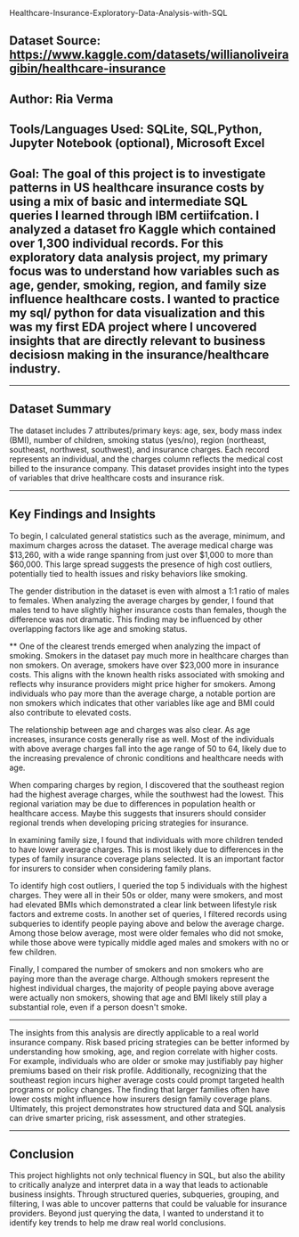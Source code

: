 Healthcare-Insurance-Exploratory-Data-Analysis-with-SQL
## Dataset Source: https://www.kaggle.com/datasets/willianoliveiragibin/healthcare-insurance
## Author: Ria Verma
## Tools/Languages Used: SQLite, SQL,Python, Jupyter Notebook (optional), Microsoft Excel

## Goal: The goal of this project is to investigate patterns in US healthcare insurance costs by using a mix of basic and intermediate SQL queries I learned through IBM certiifcation. I analyzed a dataset fro Kaggle which contained over 1,300 individual records. For this exploratory data analysis project, my primary focus was to understand how variables such as age, gender, smoking, region, and family size influence healthcare costs. I wanted to practice my sql/ python for data visualization and this was my first EDA project where I uncovered insights that are directly relevant to business decisiosn making in the insurance/healthcare industry.

------------------------------------------------------------------------------------------------------------------------------
## Dataset Summary

The dataset includes 7 attributes/primary keys: age, sex, body mass index (BMI), number of children, smoking status (yes/no), region (northeast, southeast, northwest, southwest), and insurance charges. Each record represents an individual, and the charges column reflects the medical cost billed to the insurance company. This dataset provides insight into the types of variables that drive healthcare costs and insurance risk.

----------------------------------------------------------------------------------------------------------------------------
## Key Findings and Insights

To begin, I calculated general statistics such as the average, minimum, and maximum charges across the dataset. The average medical charge was $13,260, with a wide range spanning from just over $1,000 to more than $60,000. This large spread suggests the presence of high cost outliers, potentially tied to health issues and risky behaviors like smoking.

The gender distribution in the dataset is even with almost a 1:1 ratio of males to females. When analyzing the average charges by gender, I found that males tend to have slightly higher insurance costs than females, though the difference was not dramatic. This finding may be influenced by other overlapping factors like age and smoking status.

** One of the clearest trends emerged when analyzing the impact of smoking. Smokers in the dataset pay much more in healthcare charges than non smokers. On average, smokers have over $23,000 more in insurance costs. This aligns with the known health risks associated with smoking and reflects why insurance providers might price higher for smokers. 
Among individuals who pay more than the average charge, a notable portion are non smokers which indicates that other variables like age and BMI could also contribute to elevated costs.

The relationship between age and charges was also clear. As age increases, insurance costs generally rise as well. Most of the individuals with above average charges fall into the age range of 50 to 64, likely due to the increasing prevalence of chronic conditions and healthcare needs with age.

When comparing charges by region, I discovered that the southeast region had the highest average charges, while the southwest had the lowest. This regional variation may be due to differences in population health or healthcare access. Maybe this suggests that insurers should consider regional trends when developing pricing strategies for insurance.

In examining family size, I found that individuals with more children tended to have lower average charges. This is most likely due to differences in the types of family insurance coverage plans selected. It is an important factor for insurers to consider when considering family plans.

To identify high cost outliers, I queried the top 5 individuals with the highest charges. They were all in their 50s or older, many were smokers, and most had elevated BMIs which demonstrated a clear link between lifestyle risk factors and extreme costs. In another set of queries, I filtered records using subqueries to identify people paying above and below the average charge. Among those below average, most were older females who did not smoke, while those above were typically middle aged males and smokers with no or few children.

Finally, I compared the number of smokers and non smokers who are paying more than the average charge. Although smokers represent the highest individual charges, the majority of people paying above average were actually non smokers, showing that age and BMI likely still play a substantial role, even if a person doesn't smoke.

-----------------------------------------------------------------------------------------------------------------------------


The insights from this analysis are directly applicable to a real world insurance company. Risk based pricing strategies can be better informed by understanding how smoking, age, and region correlate with higher costs. For example, individuals who are older or smoke may justifiably pay higher premiums based on their risk profile. Additionally, recognizing that the southeast region incurs higher average costs could prompt targeted health programs or policy changes. The finding that larger families often have lower costs might influence how insurers design family coverage plans. Ultimately, this project demonstrates how structured data and SQL analysis can drive smarter pricing, risk assessment, and other strategies.

----------------------------------------------------------------------------------------------------------------

## Conclusion

This project highlights not only technical fluency in SQL, but also the ability to critically analyze and interpret data in a way that leads to actionable business insights. Through structured queries, subqueries, grouping, and filtering, I was able to uncover patterns that could be valuable for insurance providers. Beyond just querying the data, I wanted to understand it to identify key trends to help me draw real world conclusions. 


